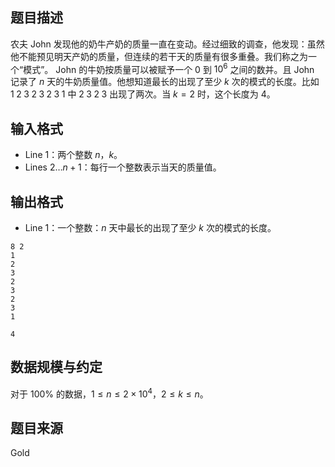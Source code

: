 ## 题目描述
农夫 John 发现他的奶牛产奶的质量一直在变动。经过细致的调查，他发现：虽然他不能预见明天产奶的质量，但连续的若干天的质量有很多重叠。我们称之为一个“模式”。 John 的牛奶按质量可以被赋予一个 $0$ 到 $10^6$ 之间的数并。且 John 记录了 $n$ 天的牛奶质量值。他想知道最长的出现了至少 $k$ 次的模式的长度。比如 $1\;2\;3\;2\;3\;2\;3\;1$ 中 $2\;3\;2\;3$ 出现了两次。当 $k=2$ 时，这个长度为 $4$。

## 输入格式
* Line $1$：两个整数 $n$，$k$。
* Lines $2\dots n+1$：每行一个整数表示当天的质量值。
## 输出格式
* Line $1$：一个整数：$n$ 天中最长的出现了至少 $k$ 次的模式的长度。

```input1
8 2
1
2
3
2
3
2
3
1
```

```output1
4
```
## 数据规模与约定
对于 $100\%$ 的数据，$1\le n\le 2\times 10^4$，$2\le k\le n$。
## 题目来源
Gold